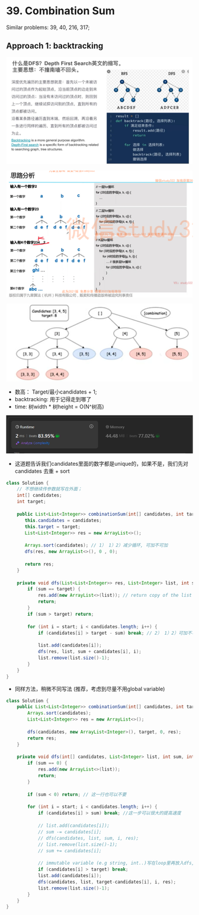 # 39. Combination Sum

Similar problems: 39, 40, 216, 317;

## Approach 1: backtracking

![alt text](image-2.png)

![alt text](<屏幕截图 2025-05-24 100735.png>)

![alt text](image-1.png)

- 数高： Target/最小candidates + 1;
- backtracking: 用于记得走到哪了
- time: 树width * 树height = O(N^树高)

![alt text](image-3.png)

- 这道题告诉我们candidates里面的数字都是unique的，如果不是，我们先对candidates 去重 + sort

```java
class Solution {
    // 不想继续传参数就写在外面；
    int[] candidates;
    int target;
    
    public List<List<Integer>> combinationSum(int[] candidates, int target) {
       this.candidates = candidates;
       this.target = target;
       List<List<Integer>> res = new ArrayList<>();
       
       Arrays.sort(candidates); // 1） 1）2）减少循环, 可加不可加
       dfs(res, new ArrayList<>(), 0 , 0);

       return res;
    }

    private void dfs(List<List<Integer>> res, List<Integer> list, int sum, int start) {
        if (sum == target) {
            res.add(new ArrayList<>(list)); // return copy of the list not the original list as list constantly changes. As list is a referece type, what you put in res will also changes.
            return;
        }
        if (sum > target) return;

        for (int i = start; i < candidates.length; i++) {
            if (candidates[i] > target - sum) break; // 2） 1）2）可加不可加
            
            list.add(candidates[i]);
            dfs(res, list, sum + candidates[i], i);
            list.remove(list.size()-1);
        }
    }  
}
```

- 同样方法，稍微不同写法 (推荐，考虑到尽量不用global variable)

```java
class Solution {
    public List<List<Integer>> combinationSum(int[] candidates, int target) {
        Arrays.sort(candidates);
        List<List<Integer>> res = new ArrayList<>();
        
        dfs(candidates, new ArrayList<Integer>(), target, 0, res);
        return res; 
    }

    private void dfs(int[] candidates, List<Integer> list, int sum, int start, List<List<Integer>> res) {
        if (sum == 0) {
            res.add(new ArrayList<>(list));
            return;
        }

        if (sum < 0) return; // 这一行也可以不要

        for (int i = start; i < candidates.length; i++) {
            if (candidates[i] > sum) break; //这一步可以很大的提高速度
            
            // list.add(candidates[i]);
            // sum -= candidates[i];
            // dfs(candidates, list, sum, i, res);
            // list.remove(list.size()-1);
            // sum += candidates[i];

            // immutable variable (e.g string, int..)写在loop里再放入dfs, 需要backtrack, 直接在dfs 参数里处理就不需要backtrack
            if (candidates[i] > target) break;
            list.add(candidates[i]);
            dfs(candidates, list, target-candidates[i], i, res);
            list.remove(list.size()-1);
        }
    }
}
```